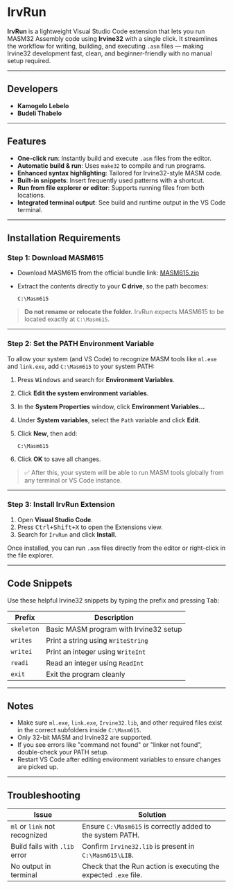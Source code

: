 # **IrvRun**

**IrvRun** is a lightweight Visual Studio Code extension that lets you run MASM32 Assembly code using **Irvine32** with a single click. It streamlines the workflow for writing, building, and executing `.asm` files — making Irvine32 development fast, clean, and beginner-friendly with no manual setup required.

---

## Developers

- **Kamogelo Lebelo**
- **Budeli Thabelo**

---

## Features

- **One-click run**: Instantly build and execute `.asm` files from the editor.
- **Automatic build & run**: Uses `make32` to compile and run programs.
- **Enhanced syntax highlighting**: Tailored for Irvine32-style MASM code.
- **Built-in snippets**: Insert frequently used patterns with a shortcut.
- **Run from file explorer or editor**: Supports running files from both locations.
- **Integrated terminal output**: See build and runtime output in the VS Code terminal.

---

## Installation Requirements

### Step 1: Download MASM615

- Download MASM615 from the official bundle link:
  [MASM615.zip](https://www.mediafire.com/file/kxd98uu0lf4brpj/Masm615.zip/file)

- Extract the contents directly to your **C drive**, so the path becomes:

  ```
  C:\Masm615
  ```

> **Do not rename or relocate the folder.** IrvRun expects MASM615 to be located exactly at `C:\Masm615`.

---

### Step 2: Set the PATH Environment Variable

To allow your system (and VS Code) to recognize MASM tools like `ml.exe` and `link.exe`, add `C:\Masm615` to your system PATH:

1. Press <kbd>Windows</kbd> and search for **Environment Variables**.
2. Click **Edit the system environment variables**.
3. In the **System Properties** window, click **Environment Variables…**
4. Under **System variables**, select the `Path` variable and click **Edit**.
5. Click **New**, then add:

   ```
   C:\Masm615
   ```

6. Click **OK** to save all changes.

> ✅ After this, your system will be able to run MASM tools globally from any terminal or VS Code instance.

---

### Step 3: Install IrvRun Extension

1. Open **Visual Studio Code**.
2. Press <kbd>Ctrl+Shift+X</kbd> to open the Extensions view.
3. Search for `IrvRun` and click **Install**.

Once installed, you can run `.asm` files directly from the editor or right-click in the file explorer.

---

## Code Snippets

Use these helpful Irvine32 snippets by typing the prefix and pressing <kbd>Tab</kbd>:

| Prefix     | Description                            |
| ---------- | -------------------------------------- |
| `skeleton` | Basic MASM program with Irvine32 setup |
| `writes`   | Print a string using `WriteString`     |
| `writei`   | Print an integer using `WriteInt`      |
| `readi`    | Read an integer using `ReadInt`        |
| `exit`     | Exit the program cleanly               |

---

## Notes

- Make sure `ml.exe`, `link.exe`, `Irvine32.lib`, and other required files exist in the correct subfolders inside `C:\Masm615`.
- Only 32-bit MASM and Irvine32 are supported.
- If you see errors like "command not found" or "linker not found", double-check your PATH setup.
- Restart VS Code after editing environment variables to ensure changes are picked up.

---

## Troubleshooting

| Issue                         | Solution                                                         |
| ----------------------------- | ---------------------------------------------------------------- |
| `ml` or `link` not recognized | Ensure `C:\Masm615` is correctly added to the system PATH.       |
| Build fails with `.lib` error | Confirm `Irvine32.lib` is present in `C:\Masm615\LIB`.           |
| No output in terminal         | Check that the Run action is executing the expected `.exe` file. |
